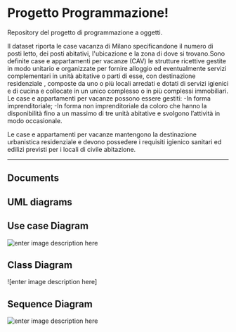 ﻿Progetto Programmazione!
===================

Repository del progetto di programmazione a oggetti.

Il dataset riporta le case vacanza di Milano specificandone il numero di posti letto, dei posti abitativi, l'ubicazione e la zona di dove si trovano.Sono definite case e appartamenti per vacanze (CAV) le strutture ricettive gestite in modo unitario e organizzate per fornire alloggio ed eventualmente servizi complementari in unità abitative o parti di esse, con destinazione residenziale , composte da uno o più locali arredati e dotati di servizi igienici e di cucina e collocate in un unico complesso o in più complessi immobiliari.
Le case e appartamenti per vacanze possono essere gestiti: -In forma imprenditoriale; -In forma non imprenditoriale da coloro che hanno la disponibilità fino a un massimo di tre unità abitative e svolgono l’attività in modo occasionale.

Le case e appartamenti per vacanze mantengono la destinazione urbanistica residenziale e devono possedere i requisiti igienico sanitari ed edilizi previsti per i locali di civile abitazione.

----------


Documents
-------------


## UML diagrams


## Use case Diagram

![enter image description here](https://lh3.googleusercontent.com/-i9dVaeiYrGs/XQu6505rZZI/AAAAAAAAFyU/K3GzeaSqvH08-p81O-ZFJCo3bHofFjY4wCLcBGAs/s0/photo_2019-06-20_18-51-44.jpg "photo_2019-06-20_18-51-44.jpg")

## Class Diagram
![enter image description here]

## Sequence Diagram
![enter image description here](https://lh3.googleusercontent.com/-Jjtw8BpdoMQ/XQu7KxhzfeI/AAAAAAAAFyo/alA0tZ6UTrEjry9-RJggMyl5YCnOrHC3ACLcBGAs/s0/photo_2019-06-20_16-16-35.jpg "photo_2019-06-20_16-16-35.jpg")




